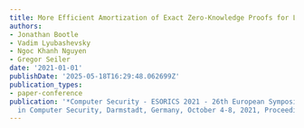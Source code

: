 ```yaml
---
title: More Efficient Amortization of Exact Zero-Knowledge Proofs for LWE
authors:
- Jonathan Bootle
- Vadim Lyubashevsky
- Ngoc Khanh Nguyen
- Gregor Seiler
date: '2021-01-01'
publishDate: '2025-05-18T16:29:48.062699Z'
publication_types:
- paper-conference
publication: '*Computer Security - ESORICS 2021 - 26th European Symposium on Research
  in Computer Security, Darmstadt, Germany, October 4-8, 2021, Proceedings, Part II*'
---
```


